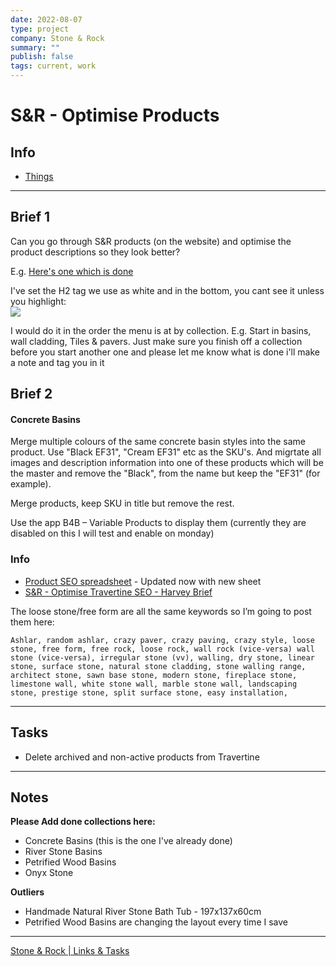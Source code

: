 ```yaml
---
date: 2022-08-07
type: project
company: Stone & Rock
summary: ""
publish: false
tags: current, work
---
```


# S&R - Optimise Products

## Info
- [Things](things:///show?id=MSsrr4KEZASnVecQYCr6e7)

---

## Brief 1

Can you go through S&R products (on the website) and optimise the product descriptions so they look better?

E.g. [Here's one which is done](https://stoneandrock.com.au/collections/concrete-basins/products/round-concrete-bathroom-vanity-wash-basin-grey-ef19?variant=39294943428797)  

I've set the H2 tag we use as white and in the bottom, you cant see it unless you highlight:  
![](https://images.amplenote.com/183d5aca-0672-11ed-a1b4-7eb08a2c5cd0/09074d52-710f-466a-89fb-8c772b8c50c4.jpg)

I would do it in the order the menu is at by collection. E.g. Start in basins, wall cladding, Tiles & pavers. Just make sure you finish off a collection before you start another one and please let me know what is done i'll make a note and tag you in it

## Brief 2

#### Concrete Basins
Merge multiple colours of the same concrete basin styles into the same product. Use  "Black EF31", "Cream EF31" etc as the SKU's. And migrtate all images and description information into one of these products which will be the master and remove the "Black", from the name but keep the "EF31" (for example). 

Merge products, keep SKU in title but remove the rest.

Use the app  B4B – Variable Products to display them (currently they are disabled on this I will test and enable on monday)


### Info
-   [Product SEO spreadsheet](https://docs.google.com/spreadsheets/d/1I1s5OLa7XUMsgRzWWupj4m3G78yVhisMTsnL8VMRhXc/edit?usp=sharing) - Updated now with new sheet
-   [S&R - Optimise Travertine SEO - Harvey Brief](https://docs.google.com/document/d/1exwLHROT1J9PEcJcegyTGGVFAU7LVYuycZ-hqK8slLg/edit?usp=sharing)
  

The loose stone/free form are all the same keywords so I’m going to post them here:
```
Ashlar, random ashlar, crazy paver, crazy paving, crazy style, loose stone, free form, free rock, loose rock, wall rock (vice-versa) wall stone (vice-versa), irregular stone (vv), walling, dry stone, linear stone, surface stone, natural stone cladding, stone walling range, architect stone, sawn base stone, modern stone, fireplace stone, limestone wall, white stone wall, marble stone wall, landscaping stone, prestige stone, split surface stone, easy installation,
```

---

## Tasks
-   Delete archived and non-active products from Travertine

---

## Notes
**Please Add done collections here:**

-   Concrete Basins (this is the one I've already done)
-   River Stone Basins
-   Petrified Wood Basins
-   Onyx Stone

**Outliers**

-   Handmade Natural River Stone Bath Tub - 197x137x60cm
-   Petrified Wood Basins are changing the layout every time I save

---
[Stone & Rock | Links & Tasks](https://www.amplenote.com/notes/35d0c658-e53e-11ec-94aa-f2e2bc5c6b4b)